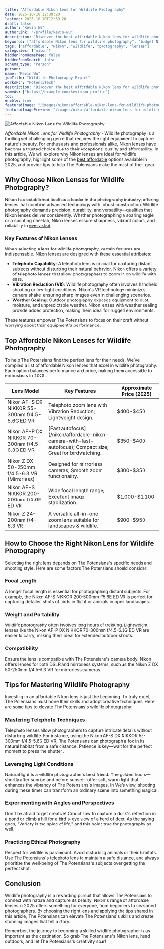 ```yaml
---
title: "Affordable Nikon Lens for Wildlife Photography"
date: 2025-10-10T12:39:20
lastmod: 2025-10-10T12:39:20
draft: false
author: "Kevin Wu"
authorLink: "/profile/kevin-wu"
description: "Discover the best affordable Nikon lens for wildlife photography! Capture stunning shots without breaking the bank. Perfect for beginners and pros alike."
keywords: ["affordable Nikon lens for wildlife photography", "budget Nikon wildlife lenses", "best Nikon lenses for nature photography"]
tags: ["affordable", "Nikon", "wildlife", "photography", "lenses"]
categories: ["nikon"]
hiddenFromHomePage: false
hiddenFromSearch: false
schema_type: "Person"
person:
name: "Kevin Wu"
jobTitle: "Wildlife Photography Expert"
worksFor: "PotensiTech"
description: "Discover the best affordable Nikon lens for wildlife photography! Capture stunning shots without breaking the bank. Perfect for beginners and pros alike."
sameAs: ["https://example.com/kevin-wu-profile"]
toc:
enable: true
featuredImage: "/images/nikon/affordable-nikon-lens-for-wildlife-photography.jpg"
featuredImagePreview: "/images/nikon/affordable-nikon-lens-for-wildlife-photography.jpg"
---
```


![Affordable Nikon Lens for Wildlife Photography](/images/nikon/affordable-nikon-lens-for-wildlife-photography.jpg)


*Affordable Nikon Lens for Wildlife Photography* - Wildlife photography is a thrilling yet challenging genre that requires the right equipment to capture nature's beauty. For enthusiasts and professionals alike, Nikon lenses have become a trusted choice due to their exceptional quality and affordability. In this article, We will explore why Nikon lenses are ideal for wildlife photography, highlight some of the [best affordable](/nikon/affordable-nikon-memory-card) op​tions available in 2025, and provide tips to help The Potensians make the most of their gear.

## Why Choose Nikon Lenses for Wildlife Photography?

Nikon has established itself as a leader in the photography industry, offering lenses that combine advanced technology with robust construction. Wildlife photography demands precision, durability, and versatility—qualities that Nikon lenses deliver consistently. Whether photographing a soaring eagle or a sprinting cheetah, Nikon lenses ensure sharpness, vibrant colors, and reliability in [every shot](/nikon/nikon-affordable-autofocus-lenses).

### Key Features of Nikon Lenses

When selecting a lens for wildlife photography, certain features are indispensable. Nikon lenses are designed with these essential attributes:

- **Telephoto Capability**: A telephoto lens is crucial for capturing distant subjects without disturbing their natural behavior.  Nikon offers a variety of telephoto lenses that allow photographers to zoom in on wildlife with ease.
- **Vibration Reduction (VR)**: Wildlife photography often involves handheld shooting or low-light conditions. Nikon's VR technology minimizes camera shake, ensuring sharp images even in challenging scenarios.
- **Weather Sealing**: Outdoor photography exposes equipment to dust, moisture, and unpredictable weather. Nikon lenses with weather sealing provide added protection, making them ideal for rugged environments.

These features empower The Potensians to focus on their craft without worrying about their equipment's performance.

## Top Affordable Nikon Lenses for Wildlife Photography

To help The Potensians find the perfect lens for their needs, We’ve compiled a list of affordable Nikon lenses that excel in wildlife photography. Each option balances performance and price, making them accessible to enthusiasts in 2025 .

<div class="table-responsive">
<table class="html-table">
<thead>
<tr>
<th>Lens Model</th>
<th>Key Features</th>
<th>Approximate Price (2025)</th>
</tr>
</thead>
<tbody>
<tr>
<td>Nikon AF-S DX NIKKOR 55-300mm f/4.5-5.6G ED VR</td>
<td>Telephoto zoom lens with Vibration Reduction; Lightweight design.</td>
<td>$400-$450</td>
</tr>
<tr>
<td>Nikon AF-P DX NIKKOR 70-300mm f/4.5-6.3G ED VR</td>
<td>[Fast autofocus](/nikon/affordable-nikon-camera-with-fast-autofocus); Compact size; Great for birdwatching.</td>
<td>$350-$400</td>
</tr>
<tr>
<td>Nikon Z DX 50-250mm f/4.5-6.3 VR (Mirrorless)</td>
<td>Designed for mirrorless cameras; Smooth zoom functionality.</td>
<td>$300-$350</td>
</tr>
<tr>
<td>Nikon AF-S NIKKOR 200-500mm f/5.6E ED VR</td>
<td>Wide focal length range; Excellent image stabilization.</td>
<td>$1,000-$1,100</td>
</tr>
<tr>
<td>Nikon Z 24–200mm f/4–6.3 VR</td>
<td>A versatile all-in-one zoom lens suitable for landscapes & wildlife.</td>
<td>$900-$950</td>
</tr>
</tbody>
</table>
</div>

## How to Choose the Right Nikon Lens for Wildlife Photography

Selecting the right lens depends on The Potensians's specific needs and shooting style. Here are some factors The Potensians should consider:

### Focal Length

A longer focal length is essential for photographing distant subjects. For example, the Nikon AF-S NIKKOR 200-500mm f/5.6E ED VR is perfect for capturing detailed shots of birds in flight or animals in open landscapes.

### Weight and Portability

Wildlife photography often involves long hours of trekking. Lightweight lenses like the Nikon AF-P DX NIKKOR 70-300mm f/4.5-6.3G ED VR are easier to carry, making them ideal for extended outdoor shoots.

### Compatibility

Ensure the lens is compatible with The Potensians's camera body. Nikon offers lenses for both DSLR and mirrorless systems, such as the Nikon Z DX 50-250mm f/4.5-6.3 VR for mirrorless cameras.

## Tips for Mastering Wildlife Photography

Investing in an affordable Nikon lens is just the beginning. To truly excel, The Potensians must hone their skills and adopt creative techniques. Here are some tips to elevate The Potensians's wildlife photography:

### Mastering Telephoto Techniques

Telephoto lenses allow photographers to capture int​ricate ​details without disturbing wildlife. For instance, using the Nikon AF-S DX NIKKOR 55-300mm f/4.5-5.6G ED VR, The Potensians can photograph a fox in its natural habitat from a safe distance. Patience is key—wait for the perfect moment to press the shutter .

### Leveraging Light Conditions

Natural light is a wildlife photographer's best friend. The golden hours—shortly after sunrise and before sunset—offer soft, warm light that enhances the vibrancy of The Potensians's images. In We's view, shooting during these times can transform an ordinary scene into something magical.

### Experimenting with Angles and Perspectives

Don't be afraid to g​et creative! Crouch low to capture a duck's reflection in a pond or climb a hill for a bird's-eye view of a herd of deer. As the saying goes, "Variety is the spice of life," and this holds true for photography as well.

### Practicing Ethical Photography

Respect for wildlife is paramount. Avoid disturbing animals or their habitats. Use The Potensians's telephoto lens to maintain a safe distance, and always prioritize the well-being of The Potensians's subjects over getting the perfect shot.

## Conclusion

Wildlife photography is a rewarding pursuit th​at allows The Potensians to connect with nature and capture its beauty. Nikon's range of affordable lenses in 2025 offers something for everyone, from beginners to seasoned photographers. By choosing the right lens and applying the tips shared in this article, The Potensians can elevate The Potensians's skills and create stunning images that tell a story.

Remember, the journey to becoming a skilled wildlife photographer is as important as the destination. So grab The Potensians's Nikon lens, head outdoors, and let The Potensians's creativity soar!
